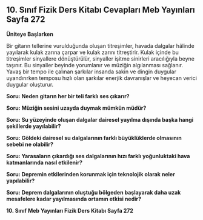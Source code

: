 ## 10. Sınıf Fizik Ders Kitabı Cevapları Meb Yayınları Sayfa 272

**Üniteye Başlarken**

Bir gitarın tellerine vurulduğunda oluşan titreşimler, havada dalgalar hâlinde yayılarak kulak zarına çarpar ve kulak zarını titreştirir. Kulak içinde bu titreşimler sinyallere dönüştürülür, sinyaller işitme sinirleri aracılığıyla beyne taşınır. Bu sinyaller beyinde yorumlanır ve müziğin algılanması sağlanır. Yavaş bir tempo ile çalınan şarkılar insanda sakin ve dingin duygular uyandırırken temposu hızlı olan şarkılar enerjik davranışlar ve heyecan verici duygular oluşturur.

**Soru: Neden gitarın her bir teli farklı ses çıkarır?**

**Soru: Müziğin sesini uzayda duymak mümkün müdür?**

**Soru: Su yüzeyinde oluşan dalgalar dairesel yayılma dışında başka hangi şekillerde yayılabilir?**

**Soru: Göldeki dairesel su dalgalarının farklı büyüklüklerde olmasının sebebi ne olabilir?**

**Soru: Yarasaların çıkardığı ses dalgalarının hızı farklı yoğunluktaki hava katmanlarında nasıl etkilenir?**

**Soru: Depremin etkilerinden korunmak için teknolojik olarak neler yapılabilir?**

**Soru: Deprem dalgalarının oluştuğu bölgeden başlayarak daha uzak mesafelere kadar yayılmasında ortamın etkisi nedir?**

**10. Sınıf Meb Yayınları Fizik Ders Kitabı Sayfa 272**